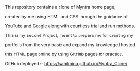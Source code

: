 This repository contains a clone of Myntra home page, 

created by me using HTML and CSS through the guidance of 

YouTube and Google along with countless trial and run methods. 

This is my second Project, meant to prepare me for creating my

portfolio from the very basic and expand my knowledge.I hosted 

this HTML page online by using GitHub pages for practice.

GitHub deployed :- https://sahilmina.github.io/Myntra_Clone/

